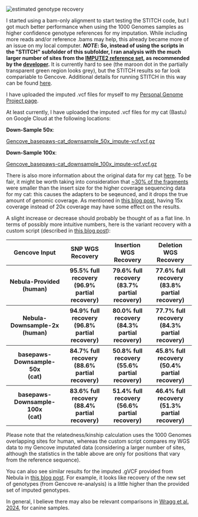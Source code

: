 ![estimated genotype recovery](low_coverage_self_recovery.png "estimated genotype recovery")

I started using a bam-only alignment to start testing the STITCH code, but I got much better performance when using the 1000 Genomes samples as higher confidence genotype references for my imputation.  While including more reads and/or reference .bams may help, this already became more of an issue on my local computer.  ***NOTE*: So, instead of using the scripts in the "STITCH" subfolder of this subfolder, I ran analysis with the much larger number of sites from the [IMPUTE2 reference set](https://mathgen.stats.ox.ac.uk/impute/impute_v2.html#reference), as recommended by the [developer](https://github.com/rwdavies/STITCH/issues/29).**  It is currently hard to see (the maroon dot in the partially transparent green region looks grey), but the STITCH results so far look compariable to Gencove.  Additional details for running STITCH in this way can be found [here](https://github.com/cwarden45/DTC_Scripts/tree/master/Color/lcWGS_Genotype_Estimations).

I have uploaded the imputed .vcf files for myself to my [Personal Genome Project page](https://my.pgp-hms.org/profile/hu832966).

At least currently, I have uploaded the imputed .vcf files for my cat (Bastu) on Google Cloud at the following locations:

**Down-Sample 50x**:

[Gencove_basepaws-cat_downsample_50x_impute-vcf.vcf.gz](https://storage.googleapis.com/bastu-cat-genome/Gencove_basepaws-cat_downsample_50x_impute-vcf.vcf.gz)

**Down-Sample 100x**:

[Gencove_basepaws-cat_downsample_100x_impute-vcf.vcf.gz](https://storage.googleapis.com/bastu-cat-genome/Gencove_basepaws-cat_downsample_100x_impute-vcf.vcf.gz)

There is also more information about the original data for my cat [here](https://github.com/cwarden45/Bastu_Cat_Genome).  To be fair, it might be worth taking into consideration that [~30% of the fragments](https://github.com/cwarden45/Bastu_Cat_Genome/tree/master/Basepaws_Notes/Read_QC) were smaller than the insert size for the higher coverage sequencing data for my cat: this causes the adapters to be seqeunced, and it drops the true amount of genomic coverage.  As mentioned in [this blog post](https://google.github.io/deepvariant/posts/2019-09-10-twenty-is-the-new-thirty-comparing-current-and-historical-wgs-accuracy-across-coverage/), having 15x coverage instead of 20x coverage may have some effect on the results.

A slight increase or decrease should probably be thought of as a flat line.  In terms of possibly more intuitive numbers, here is the variant recovery with a custom script (described in [this blog post](http://cdwscience.blogspot.com/2019/05/precisionfda-and-custom-scripts-for.html)):

<table>
  <tbody>
    <tr>
	<th align="center">Gencove Input</th>
	<th align="center">SNP WGS Recovery</th>
	<th align="center">Insertion WGS Recovery</th>
	<th align="center">Deletion WGS Recovery</th>
    </tr>
    <tr>
	<th align="center">Nebula-Provided</br>(human)</th>
      	<th align="center">95.5% full recovery</br>(96.9% partial recovery)</th>
	<th align="center">79.6% full recovery</br>(83.7% partial recovery)</th>
	<th align="center">77.6% full recovery</br>(83.8% partial recovery)</th>
    </tr>
    <tr>
	<th align="center">Nebula-Downsample-2x</br>(human)</th>
      	<th align="center">94.9% full recovery</br>(96.8% partial recovery)</th>
	<th align="center">80.0% full recovery</br>(84.3% partial recovery)</th>
	<th align="center">77.7% full recovery</br>(84.3% partial recovery)</th>
    </tr>
      <tr>
	<th align="center">basepaws-Downsample-50x</br>(cat)</th>
      	<th align="center">84.7% full recovery</br>(88.6% partial recovery)</th>
	<th align="center">50.8% full recovery</br>(55.6% partial recovery)</th>
	<th align="center">45.8% full recovery </br>(50.4% partial recovery)</th>
    </tr>
    <tr>
	<th align="center">basepaws-Downsample-100x</br>(cat)</th>
      	<th align="center">83.6% full recovery</br>(88.4% partial recovery)</th>
	<th align="center">51.4% full recovery</br>(56.6% partial recovery)</th>
	<th align="center">46.4% full recovery</br>(51.3% partial recovery)</th>
    </tr>
</tbody>
</table>

Please note that the relatedness/kinship calculation uses the 1000 Genomes overlapping sites for human, whereas the custom script compares my WGS data to my Gencove imputated data (considering a larger number of sites, although the statistics in the table above are only for positions that vary from the reference sequence).

You can also see similar results for the imputed .gVCF provided from Nebula in [this blog post](http://cdwscience.blogspot.com/2019/08/low-coverage-sequencing-is-not.html).  For example, it looks like recovery of the new set of genotypes (from Gencove re-analysis) is a little higher than the provided set of imputed genotypes.

In general, I believe there may also be relevant comparisons in [Wragg et al. 2024](https://gsejournal.biomedcentral.com/articles/10.1186/s12711-024-00875-w), for canine samples.
